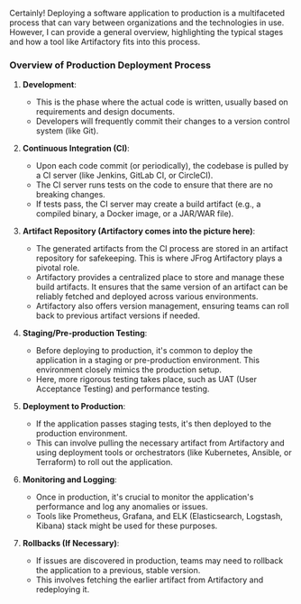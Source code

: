 Certainly! Deploying a software application to production is a multifaceted process that can vary between organizations and the technologies in use. However, I can provide a general overview, highlighting the typical stages and how a tool like Artifactory fits into this process.

### Overview of Production Deployment Process

1. **Development**:

   - This is the phase where the actual code is written, usually based on requirements and design documents.
   - Developers will frequently commit their changes to a version control system (like Git).

2. **Continuous Integration (CI)**:

   - Upon each code commit (or periodically), the codebase is pulled by a CI server (like Jenkins, GitLab CI, or CircleCI).
   - The CI server runs tests on the code to ensure that there are no breaking changes.
   - If tests pass, the CI server may create a build artifact (e.g., a compiled binary, a Docker image, or a JAR/WAR file).

3. **Artifact Repository (Artifactory comes into the picture here)**:

   - The generated artifacts from the CI process are stored in an artifact repository for safekeeping. This is where JFrog Artifactory plays a pivotal role.
   - Artifactory provides a centralized place to store and manage these build artifacts. It ensures that the same version of an artifact can be reliably fetched and deployed across various environments.
   - Artifactory also offers version management, ensuring teams can roll back to previous artifact versions if needed.

4. **Staging/Pre-production Testing**:

   - Before deploying to production, it's common to deploy the application in a staging or pre-production environment. This environment closely mimics the production setup.
   - Here, more rigorous testing takes place, such as UAT (User Acceptance Testing) and performance testing.

5. **Deployment to Production**:

   - If the application passes staging tests, it's then deployed to the production environment.
   - This can involve pulling the necessary artifact from Artifactory and using deployment tools or orchestrators (like Kubernetes, Ansible, or Terraform) to roll out the application.

6. **Monitoring and Logging**:

   - Once in production, it's crucial to monitor the application's performance and log any anomalies or issues.
   - Tools like Prometheus, Grafana, and ELK (Elasticsearch, Logstash, Kibana) stack might be used for these purposes.

7. **Rollbacks (If Necessary)**:
   - If issues are discovered in production, teams may need to rollback the application to a previous, stable version.
   - This involves fetching the earlier artifact from Artifactory and redeploying it.
